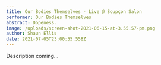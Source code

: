 ```yaml
---
title: Our Bodies Themselves - Live @ Soupçon Salon
performer: Our Bodies Themselves
abstract: Dopeness.
image: /uploads/screen-shot-2021-06-15-at-3.55.57-pm.png
author: Shaun Ellis
date: 2021-07-05T23:00:55.558Z
---
```

Description coming... 